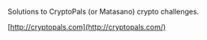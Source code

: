 Solutions to CryptoPals (or Matasano) crypto challenges.

[http://cryptopals.com](http://cryptopals.com/)
